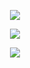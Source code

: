 <p align="center"><img src="https://c4.wallpaperflare.com/wallpaper/792/460/915/1920x1080-px-code-coding-programming-simple-background-anime-ah-my-goddess-hd-art-wallpaper-preview.jpg"></p>

<p align="center"><img src="https://github-readme-stats.vercel.app/api?username=billalxcode&theme=radical"></p>
<p align="center"><img src="https://github-readme-stats.vercel.app/api/top-langs/?username=billalxcode&layout=compact&theme=radical"></p>
